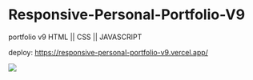 # Responsive-Personal-Portfolio-V9
portfolio v9 HTML || CSS || JAVASCRIPT

deploy: https://responsive-personal-portfolio-v9.vercel.app/

<img src="background.gif">